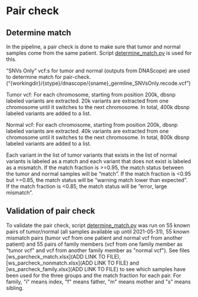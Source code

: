 # Pair check

## Determine match

In the pipeline, a pair check is done to make sure that tumor and normal samples come from the same patient. Script [determine_match.py](https://github.com/ClinicalGenomicsGBG/wgs_somatic/blob/master/workflows/scripts/determine_match.py) is used for this.

“SNVs Only” vcf:s for tumor and normal (outputs from DNAScope) are used to determine match for pair-check. (“{workingdir}/{stype}/dnascope/{sname}_germline_SNVsOnly.recode.vcf”)
 
Tumor vcf:
For each chromosome, starting from position 200k, dbsnp labeled variants are extracted. 20k variants are extracted from one chromosome until it switches to the next chromosome. In total, 400k dbsnp labeled variants are added to a list.
 
Normal vcf:
For each chromosome, starting from position 200k, dbsnp labeled variants are extracted. 40k variants are extracted from one chromosome until it switches to the next chromosome. In total, 800k dbsnp labeled variants are added to a list.
 
Each variant in the list of tumor variants that exists in the list of normal variants is labeled as a match and each variant that does not exist is labeled as a mismatch. If the match fraction is >=0.95, the match status between the tumor and normal samples will be “match”. If the match fraction is <0.95 but >=0.85, the match status will be “warning match lower than expected”. If the match fraction is <0.85, the match status will be “error, large mismatch”.

## Validation of pair check

To validate the pair check, script [determine_match.py](https://github.com/ClinicalGenomicsGBG/wgs_somatic/blob/master/workflows/scripts/determine_match.py) was run on 55 known pairs of tumor/normal (all samples available up until 2021-05-31), 55 known mismatch pairs (tumor vcf from one patient and normal vcf from another patient) and 55 pairs of family members (vcf from one family member as "tumor vcf" and vcf from another family member as "normal vcf"). See files [ws_parcheck_match.xlsx](ADD LINK TO FILE), [ws_parcheck_nonmatch.xlsx](ADD LINK TO FILE) and [ws_parcheck_family.xlsx](ADD LINK TO FILE) to see which samples have been used for the three groups and the match fraction for each pair. For family, "i" means index, "f" means father, "m" means mother and "s" means sibling. 
 

